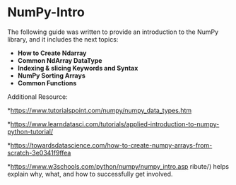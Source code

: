 # NumPy-Intro
The following guide was written to provide an introduction to the NumPy library, and it includes the next topics:

- **How to Create Ndarray** 
- **Common NdArray DataType** 
- **Indexing & slicing Keywords and Syntax** 
- **NumPy Sorting Arrays**
- **Common Functions** 


























Additional Resource:

*https://www.tutorialspoint.com/numpy/numpy_data_types.htm

*https://www.learndatasci.com/tutorials/applied-introduction-to-numpy-python-tutorial/

*https://towardsdatascience.com/how-to-create-numpy-arrays-from-scratch-3e0341f9ffea

*https://www.w3schools.com/python/numpy/numpy_intro.asp
ribute/) helps explain why, what,
and how to successfully get involved.
